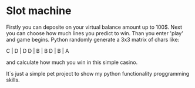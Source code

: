 # Slot machine

Firstly you can deposite on your virtual balance amount up to 100$. Next you can choose how much lines you predict to win.
Than you enter 'play' and game begins. Python randomly generate a 3x3 matrix of chars like:

C | D | D
D | B | B
D | B | A

and calculate how much you win in this simple casino.

It`s just a simple pet project to show my python functionality proggramming skills. 

